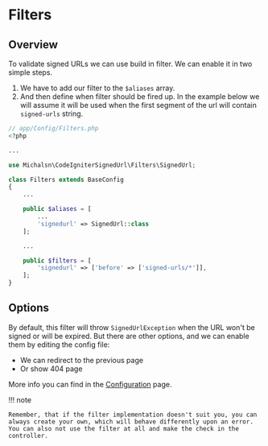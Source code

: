 # Filters

## Overview

To validate signed URLs we can use build in filter. We can enable it in two simple steps.

1. We have to add our filter to the `$aliases` array.
2. And then define when filter should be fired up. In the example below we will assume it will be used when the first segment of the url will contain `signed-urls` string.

```php
// app/Config/Filters.php
<?php

...

use Michalsn\CodeIgniterSignedUrl\Filters\SignedUrl;

class Filters extends BaseConfig
{
    ...

    public $aliases = [
        ...
        'signedurl' => SignedUrl::class
    ];

    ...

    public $filters = [
        'signedurl' => ['before' => ['signed-urls/*']],
    ];
}
```

## Options

By default, this filter will throw `SignedUrlException` when the URL won't be signed or will be expired. But there are other options, and we can enable them by editing the config file:

* We can redirect to the previous page
* Or show 404 page

More info you can find in the [Configuration](configuration.md) page.

!!! note

    Remember, that if the filter implementation doesn't suit you, you can always create your own, which will behave differently upon an error. You can also not use the filter at all and make the check in the controller.

